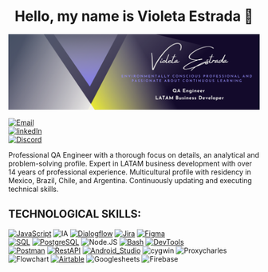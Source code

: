 <!--
**violetaestrada/violetaestrada** is a ✨ _special_ ✨ repository because its `README.md` (this file) appears on your GitHub profile.

Here are some ideas to get you started:

- 🔭 I’m currently working on ...
- 🌱 I’m currently learning ...
- 👯 I’m looking to collaborate on ...
- 🤔 I’m looking for help with ...
- 💬 Ask me about ...
- 📫 How to reach me: ...
- 😄 Pronouns: ...
- ⚡ Fun fact: ...
-->

<div align="center">
<h1 align="center">Hello, my name is Violeta Estrada 👋</h1>
</div>

![](https://github.com/violetaestrada/violetaestrada/blob/main/BannerVE.png)

[![Email](https://img.shields.io/badge/violeta.estrada.r@gmail.com-email_personal_-ffffff?style=for-the-badge&logo=gmail&logoColor=white&labelColor=101010)](mailto:violeta.estrada.r@gmail.com)
</br>
[![linkedIn](https://img.shields.io/badge/LinkedIn-violetaestrada-0077B5?style=for-the-badge&logo=linkedin&logoColor=white&labelColor=101010)](https://www.linkedin.com/in/violetaestrada)
</br>
[![Discord](https://img.shields.io/badge/Discord-violetaestrada-5865F2?style=for-the-badge&logo=discord&logoColor=white&labelColor=101010)](https://violetaestrada.com/discord)


Professional QA Engineer with a thorough focus on details, an analytical and problem-solving profile. 
Expert in LATAM business development with over 14 years of professional experience. Multicultural profile with residency in Mexico, Brazil, Chile, and Argentina. Continuously updating and executing technical skills.

## TECHNOLOGICAL SKILLS:

[![JavaScript](https://img.shields.io/badge/JavaScript-F7DF1E?style=for-the-badge&logo=javascript&logoColor=white&labelColor=101010)]()
![IA](https://img.shields.io/badge/ia-1575F9?style=for-the-badge&logo=ia&logoColor=white&labelColor=101010)
[![Dialogflow](https://img.shields.io/badge/dialogflow-FA7343?style=for-the-badge&logo=dialogflow&logoColor=white&labelColor=101010)]()
[![Jira](https://img.shields.io/badge/Jira-4479A1?style=for-the-badge&logo=jira&logoColor=white&labelColor=101010)]()
[![Figma](https://img.shields.io/badge/Figma-232F3E?style=for-the-badge&logo=figma&logoColor=white&labelColor=101010)]()
</br>
[![SQL](https://img.shields.io/badge/SQL-4479A1?style=for-the-badge&logo=mysql&logoColor=white&labelColor=101010)]()
[![PostgreSQL](https://img.shields.io/badge/PostgreSQL-007396?style=for-the-badge&logo=postgresql&logoColor=white&labelColor=101010)]()
![Node.JS](https://img.shields.io/badge/Node.JS-339933?style=for-the-badge&logo=node.js&logoColor=white&labelColor=101010)
[![Bash](https://img.shields.io/badge/Bash-4479A1?style=for-the-badge&logo=bash&logoColor=white&labelColor=101010)]()
[![DevTools](https://img.shields.io/badge/DevTools-232F3E?style=for-the-badge&logo=devtools&logoColor=white&labelColor=101010)]()
</br>
[![Postman](https://img.shields.io/badge/postman-999999?style=for-the-badge&logo=postman&logoColor=white&labelColor=101010)]()
[![RestAPI](https://img.shields.io/badge/RestAPI-999999?style=for-the-badge&logo=restapi&logoColor=white&labelColor=101010)]()
[![Android_Studio](https://img.shields.io/badge/Android_Studio-3DDC84?style=for-the-badge&logo=android-studio&logoColor=white&labelColor=101010)]()
![cygwin](https://img.shields.io/badge/cygwin-3DDC84?style=for-the-badge&logo=cygwin&logoColor=white&labelColor=101010)
![Proxycharles](https://img.shields.io/badge/Proxycharles-0095D5?style=for-the-badge&logo=proxycharles&logoColor=white&labelColor=101010)
</br>
![Flowchart](https://img.shields.io/badge/flowchart-1575F9?style=for-the-badge&logo=flowchart&logoColor=white&labelColor=101010)
[![Airtable](https://img.shields.io/badge/Airtable-4285F4?style=for-the-badge&logo=airtable&logoColor=white&labelColor=101010)]()
![Googlesheets](https://img.shields.io/badge/Googlesheets-D14836?style=for-the-badge&logo=googlesheets&logoColor=white&labelColor=101010)
![Firebase](https://img.shields.io/badge/Firebase-D14836?style=for-the-badge&logo=firebase&logoColor=white&labelColor=101010)
</br>

##



